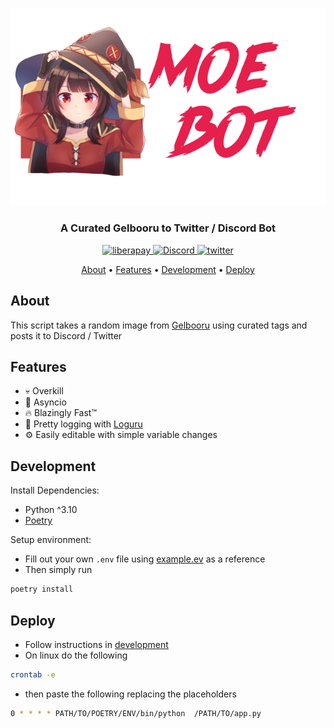 <p align="center">
    <img src="./assets/Logo.png">
</p>
<h3 align="center">A Curated Gelbooru to Twitter / Discord Bot</h3>
<p align="center">
    <a href="https://liberapay.com/GlitchyChan/donate">
        <img src="https://img.shields.io/badge/Liberapay-F6C915?style=for-the-badge&logo=liberapay&logoColor=black" alt="liberapay" />
    </a>
    <a href="https://discord.gg/ZxbYHEh">
        <img src="https://img.shields.io/badge/Discord-5865F2?logo=discord&logoColor=fff&style=for-the-badge" alt="Discord" />
    </a>
    <a href="https://twitter.com/cutemoebot">
        <img src="https://img.shields.io/badge/twitter-%2300acee?&style=for-the-badge&logo=twitter&logoColor=white" alt="twitter" />
    </a>
</p>

<p align="center">
    <a href="#about">About</a> •
    <a href="#features">Features</a> •
    <a href="#development">Development</a> •
    <a href="#deploy">Deploy</a>
</p>

## **About**
This script takes a random image from <a href="https://gelbooru.com">Gelbooru</a> using curated tags and posts it to Discord / Twitter

## **Features**
- 💀 Overkill
- 🔁 Asyncio
- 🔥 Blazingly Fast™️
- 📝 Pretty logging with <a href="https://github.com/Delgan/loguru">Loguru</a>
- ⚙️ Easily editable with simple variable changes

## **Development**
Install Dependencies:
- Python ^3.10
- [Poetry](https://python-poetry.org/)

Setup environment:
- Fill out your own `.env` file using [example.ev](example.env) as a reference
- Then simply run
```bash
poetry install
```


## **Deploy**
- Follow instructions in <a href="#development">development</a>
- On linux do the following

```bash
crontab -e
```
- then paste the following replacing the placeholders
```bash
0 * * * * PATH/TO/POETRY/ENV/bin/python  /PATH/TO/app.py
```
